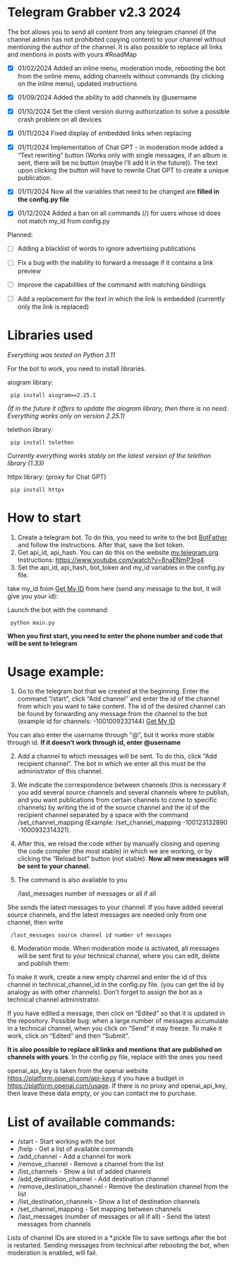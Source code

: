 # Telegram Grabber v2.3 2024

The bot allows you to send all content from any telegram channel (if the channel admin has not prohibited copying content) to your channel without mentioning the author of the channel. It is also possible to replace all links and mentions in posts with yours
#RoadMap
- [x] 01/02/2024 Added an inline menu, moderation mode, rebooting the bot from the online menu, adding channels without commands (by clicking on the inline menu), updated instructions

- [x] 01/09/2024 Added the ability to add channels by @username

- [x] 01/10/2024 Set the client version during authorization to solve a possible crash problem on all devices

- [x] 01/11/2024 Fixed display of embedded links when replacing

- [x] 01/11/2024 Implementation of Chat GPT - in moderation mode added a “Text rewriting” button (Works only with single messages, if an album is sent, there will be no button (maybe I’ll add it in the future)). The text upon clicking the button will have to rewrite Chat GPT to create a unique publication.

- [x] 01/11/2024 Now all the variables that need to be changed are **filled in the config.py file**

- [x] 01/12/2024 Added a ban on all commands (/) for users whose id does not match my_id from config.py

Planned:

- [ ] Adding a blacklist of words to ignore advertising publications

- [ ] Fix a bug with the inability to forward a message if it contains a link preview

- [ ] Improve the capabilities of the command with matching bindings

- [ ] Add a replacement for the text in which the link is embedded (currently only the link is replaced)

# Libraries used

_Everything was tested on Python 3.11_

For the bot to work, you need to install libraries.

aiogram library:

     pip install aiogram==2.25.1
_(If in the future it offers to update the aiogram library, then there is no need. Everything works only on version 2.25.1)_

telethon library:
 
     pip install telethon
_Currently everything works stably on the latest version of the telethon library (1.33)_


httpx library: (proxy for Chat GPT)

     pip install httpx


# How to start

1. Create a telegram bot. To do this, you need to write to the bot [BotFather](https://telegram.me/botfather) and follow the instructions. After that, save the bot token.
2. Get api_id, api_hash. You can do this on the website [my.telegram.org](https://my.telegram.org/auth). Instructions: https://www.youtube.com/watch?v=8naENmP3rg4
3. Set the api_id, api_hash, bot_token and my_id variables in the config.py file.



take my_id from [Get My ID](https://t.me/getmyid_bot) from here (send any message to the bot, it will give you your id):




Launch the bot with the command:

     python main.py

**When you first start, you need to enter the phone number and code that will be sent to telegram**

# Usage example:
1. Go to the telegram bot that we created at the beginning. Enter the command “/start”, click “Add channel” and enter the id of the channel from which you want to take content.
The id of the desired channel can be found by forwarding any message from the channel to the bot (example id for channels: -1001009232144) [Get My ID](https://t.me/getmyid_bot)

You can also enter the username through "@", but it works more stable through id. **If it doesn’t work through id, enter @username**

2. Add a channel to which messages will be sent. To do this, click “Add recipient channel”. The bot in which we enter all this must be the administrator of this channel.
3. We indicate the correspondence between channels (this is necessary if you add several source channels and several channels where to publish, and you want publications from certain channels to come to specific channels) by writing the id of the source channel and the id of the recipient channel separated by a space with the command /set_channel_mapping (Example: /set_channel_mapping -100123132890 -1000932314321).
4. After this, we reload the code either by manually closing and opening the code compiler (the most stable) in which we are working, or by clicking the “Reload bot” button (not stable). **Now all new messages will be sent to your channel.**
5. The command is also available to you

     /last_messages number of messages or all if all
    
She sends the latest messages to your channel. If you have added several source channels, and the latest messages are needed only from one channel, then write

     /last_messages source channel id number of messages

6. Moderation mode. When moderation mode is activated, all messages will be sent first to your technical channel, where you can edit, delete and publish them:



To make it work, create a new empty channel and enter the id of this channel in technical_channel_id in the config.py file. (you can get the id by analogy as with other channels). Don’t forget to assign the bot as a technical channel administrator.


If you have edited a message, then click on “Edited” so that it is updated in the repository. Possible bug: when a large number of messages accumulate in a technical channel, when you click on “Send” it may freeze. To make it work, click on “Edited” and then “Submit”.

**It is also possible to replace all links and mentions that are published on channels with yours**. In the config.py file, replace with the ones you need



openai_api_key is taken from the openai website https://platform.openai.com/api-keys if you have a budget in https://platform.openai.com/usage. If there is no proxy and openai_api_key, then leave these data empty, or you can contact me to purchase.



# List of available commands:
* /start - Start working with the bot
* /help - Get a list of available commands
* /add_channel - Add a channel for work
* /remove_channel - Remove a channel from the list
* /list_channels - Show a list of added channels
* /add_destination_channel - Add destination channel
* /remove_destination_channel - Remove the destination channel from the list
* /list_destination_channels - Show a list of destination channels
* /set_channel_mapping - Set mapping between channels
* /last_messages (number of messages or all if all) - Send the latest messages from channels


Lists of channel IDs are stored in a *.pickle file to save settings after the bot is restarted. Sending messages from technical after rebooting the bot, when moderation is enabled, will fail.
